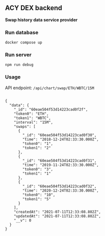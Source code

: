 ## ACY DEX backend

**Swap history data service provider**

### Run database

```
docker compose up
```

### Run server

```
npm run debug
```

### Usage

API endpoint: `/api/chart/swap/ETH/WBTC/15M`

```

{
  "data": {
    "_id": "60eae504f53d14223cad0f2f",
    "token0": "ETH",
    "token1": "WBTC",
    "interval": "15M",
    "swaps": [
      {
        "_id": "60eae504f53d14223cad0f30",
        "time": "2018-12-24T02:33:30.000Z",
        "token0": "1",
        "token1": "2"
      },
      {
        "_id": "60eae504f53d14223cad0f31",
        "time": "2019-11-24T02:33:30.000Z",
        "token0": "3",
        "token1": "1"
      },
      {
        "_id": "60eae504f53d14223cad0f32",
        "time": "2020-12-24T02:33:30.000Z",
        "token0": "10",
        "token1": "5"
      }
    ],
    "createdAt": "2021-07-11T12:33:08.802Z",
    "updatedAt": "2021-07-11T12:33:08.802Z",
    "__v": 0
  }
}
```

